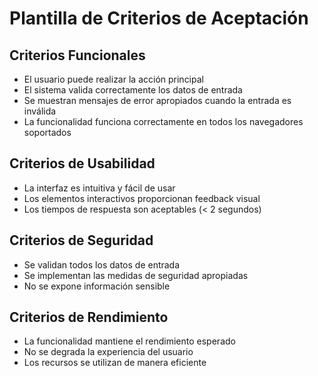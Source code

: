 # Plantilla de Criterios de Aceptación

## Criterios Funcionales
- El usuario puede realizar la acción principal
- El sistema valida correctamente los datos de entrada
- Se muestran mensajes de error apropiados cuando la entrada es inválida
- La funcionalidad funciona correctamente en todos los navegadores soportados

## Criterios de Usabilidad
- La interfaz es intuitiva y fácil de usar
- Los elementos interactivos proporcionan feedback visual
- Los tiempos de respuesta son aceptables (< 2 segundos)

## Criterios de Seguridad
- Se validan todos los datos de entrada
- Se implementan las medidas de seguridad apropiadas
- No se expone información sensible

## Criterios de Rendimiento
- La funcionalidad mantiene el rendimiento esperado
- No se degrada la experiencia del usuario
- Los recursos se utilizan de manera eficiente
